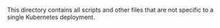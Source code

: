 <!--
SPDX-FileCopyrightText: © 2024 Siemens Healthineers AG

SPDX-License-Identifier: MIT
-->

This directory contains all scripts and other files that
are not specific to a single Kubernetes deployment.